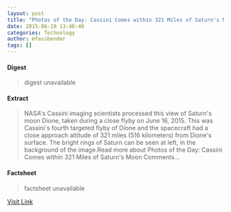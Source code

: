 ```yaml
---
layout: post
title: "Photos of the Day: Cassini Comes within 321 Miles of Saturn's Moon"
date: 2015-06-19 13:46:40
categories: Technology
author: mfassbender
tags: []
---
```



#### Digest
>digest unavailable

#### Extract
>NASA's Cassini imaging scientists processed this view of Saturn's moon Dione, taken during a close flyby on June 16, 2015. This was Cassini's fourth targeted flyby of Dione and the spacecraft had a close approach altitude of 321 miles (516 kilometers) from Dione's surface. The bright rings of Saturn can be seen at left, in the background of the image.Read more about Photos of the Day: Cassini Comes within 321 Miles of Saturn&#039;s Moon Comments...

#### Factsheet
>factsheet unavailable

[Visit Link](http://www.pddnet.com/news/2015/06/photos-day-cassini-comes-within-321-miles-saturns-moon)


